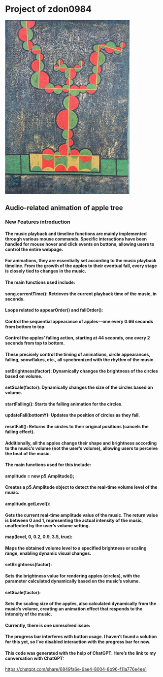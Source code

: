 # Project of zdon0984

![描述信息](asset/image2.png)

## Audio-related animation of apple tree

### New Features introduction

#### The music playback and timeline functions are mainly implemented through various mouse commands. Specific interactions have been handled for mouse hover and click events on buttons, allowing users to control the entire webpage.



#### For animations, they are essentially set according to the music playback timeline. From the growth of the apples to their eventual fall, every stage is closely tied to changes in the music.
#### The main functions used include:

#### song.currentTime(): Retrieves the current playback time of the music, in seconds.

#### Loops related to appearOrder() and fallOrder():

#### Control the sequential appearance of apples—one every 0.66 seconds from bottom to top.

#### Control the apples’ falling action, starting at 44 seconds, one every 2 seconds from top to bottom.

#### These precisely control the timing of animations, circle appearances, falling, snowflakes, etc., all synchronized with the rhythm of the music.

#### setBrightness(factor): Dynamically changes the brightness of the circles based on volume.

#### setScale(factor): Dynamically changes the size of the circles based on volume.

#### startFalling(): Starts the falling animation for the circles.

#### updateFall(bottomY): Updates the position of circles as they fall.

#### resetFall(): Returns the circles to their original positions (cancels the falling effect).

#### Additionally, all the apples change their shape and brightness according to the music’s volume (not the user’s volume), allowing users to perceive the beat of the music.
#### The main functions used for this include:

#### amplitude = new p5.Amplitude();
#### Creates a p5.Amplitude object to detect the real-time volume level of the music.

#### amplitude.getLevel():
#### Gets the current real-time amplitude value of the music. The return value is between 0 and 1, representing the actual intensity of the music, unaffected by the user’s volume setting.

#### map(level, 0, 0.2, 0.9, 3.5, true):
#### Maps the obtained volume level to a specified brightness or scaling range, enabling dynamic visual changes.

#### setBrightness(factor):
#### Sets the brightness value for rendering apples (circles), with the parameter calculated dynamically based on the music’s volume.

#### setScale(factor):
#### Sets the scaling size of the apples, also calculated dynamically from the music’s volume, creating an animation effect that responds to the intensity of the music.

#### Currently, there is one unresolved issue:
#### The progress bar interferes with button usage. I haven’t found a solution for this yet, so I’ve disabled interaction with the progress bar for now.

#### This code was generated with the help of ChatGPT. Here’s the link to my conversation with ChatGPT:
https://chatgpt.com/share/6849fa6e-6ae4-8004-8b96-f11a776e4ee1